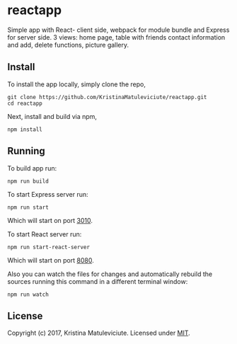 # reactapp
Simple app with React- client side, webpack for module bundle and Express for server side.
3 views: home page,
         table with friends contact information and add, delete functions,
         picture gallery.


## Install
To install the app locally, simply clone the repo,

```
git clone https://github.com/KristinaMatuleviciute/reactapp.git
cd reactapp
```

Next, install and build via npm,

```
npm install
```

## Running

 To build app run:
```
npm run build
```

To start Express server run:

```
npm run start
```

Which will start on port [3010][].



 To start React server run:

```
npm run start-react-server
```

Which will start on port [8080][].


Also you can watch the files for changes and automatically rebuild the sources running this command in a different terminal window:
```
npm run watch
```


## License
Copyright (c) 2017, Kristina Matuleviciute.
Licensed under [MIT][].

[3010]: http://localhost:3010/
[8080]: http://localhost:8080/
[MIT]: ./LICENSE
